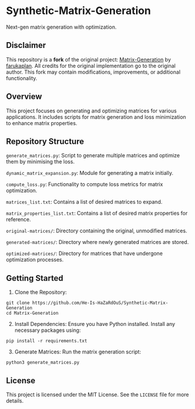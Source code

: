 # Synthetic-Matrix-Generation

Next-gen matrix generation with optimization.

## Disclaimer  
This repository is a **fork** of the original project: [Matrix-Generation](https://github.com/farukaplan/Matrix-Generation) by [farukaplan](https://github.com/farukaplan). All credits for the original implementation go to the original author. This fork may contain modifications, improvements, or additional functionality.  

## Overview
This project focuses on generating and optimizing matrices for various applications. It includes scripts for matrix generation and loss minimization to enhance matrix properties.

## Repository Structure
`generate_matrices.py`: Script to generate multiple matrices and optimize them by minimising the loss.

`dynamic_matrix_expansion.py`: Module for generating a matrix initially.

`compute_loss.py`: Functionality to compute loss metrics for matrix optimization.

`matrices_list.txt`: Contains a list of desired matrices to expand.

`matrix_properties_list.txt`: Contains a list of desired matrix properties for reference.

`original-matrices/`: Directory containing the original, unmodified matrices.

`generated-matrices/`: Directory where newly generated matrices are stored.

`optimized-matrices/`: Directory for matrices that have undergone optimization processes.

## Getting Started
1) Clone the Repository:
```
git clone https://github.com/He-Is-HaZaRdOuS/Synthetic-Matrix-Generation
cd Matrix-Generation
```
2) Install Dependencies: Ensure you have Python installed. Install any necessary packages using:
```
pip install -r requirements.txt
```
3) Generate Matrices: Run the matrix generation script:
```
python3 generate_matrices.py
```

## License
This project is licensed under the MIT License. See the `LICENSE` file for more details.









